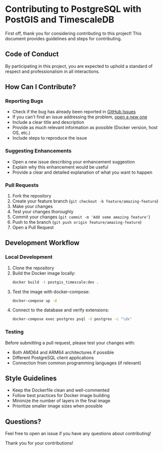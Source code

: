 # Contributing to PostgreSQL with PostGIS and TimescaleDB

First off, thank you for considering contributing to this project! This document provides guidelines and steps for contributing.

## Code of Conduct

By participating in this project, you are expected to uphold a standard of respect and professionalism in all interactions.

## How Can I Contribute?

### Reporting Bugs

- Check if the bug has already been reported in [GitHub Issues](https://github.com/kimasplund/Docker-Images/postgis_timescale/issues)
- If you can't find an issue addressing the problem, [open a new one](https://github.com/kimasplund/Docker-Images/postgis_timescale/issues/new)
- Include a clear title and description
- Provide as much relevant information as possible (Docker version, host OS, etc.)
- Include steps to reproduce the issue

### Suggesting Enhancements

- Open a new issue describing your enhancement suggestion
- Explain why this enhancement would be useful
- Provide a clear and detailed explanation of what you want to happen

### Pull Requests

1. Fork the repository
2. Create your feature branch (`git checkout -b feature/amazing-feature`)
3. Make your changes
4. Test your changes thoroughly
5. Commit your changes (`git commit -m 'Add some amazing feature'`)
6. Push to the branch (`git push origin feature/amazing-feature`)
7. Open a Pull Request

## Development Workflow

### Local Development

1. Clone the repository
2. Build the Docker image locally:
   ```bash
   docker build -t postgis_timescale:dev .
   ```
3. Test the image with docker-compose:
   ```bash
   docker-compose up -d
   ```
4. Connect to the database and verify extensions:
   ```bash
   docker-compose exec postgres psql -U postgres -c "\dx"
   ```

### Testing

Before submitting a pull request, please test your changes with:
- Both AMD64 and ARM64 architectures if possible
- Different PostgreSQL client applications
- Connection from common programming languages (if relevant)

## Style Guidelines

- Keep the Dockerfile clean and well-commented
- Follow best practices for Docker image building
- Minimize the number of layers in the final image
- Prioritize smaller image sizes when possible

## Questions?

Feel free to open an issue if you have any questions about contributing!

Thank you for your contributions! 
